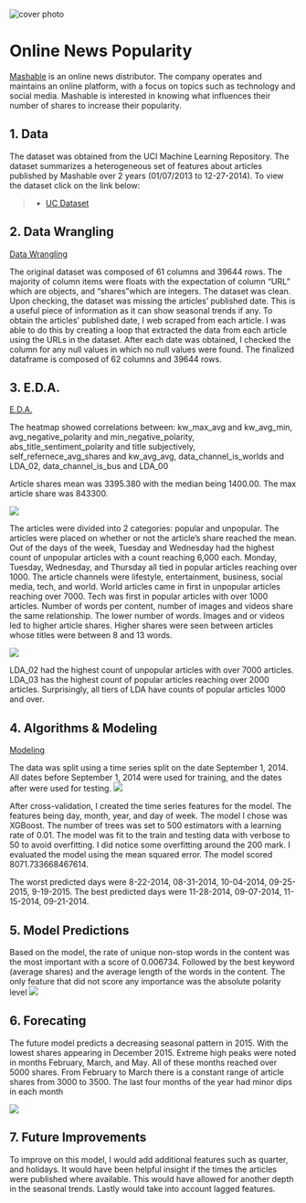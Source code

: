![cover photo](https://github.com/just-monte/OnlineNewsPopularity/blob/c0c707a90dd62027051944a2b29b88b771f206e4/Images/Screenshot%202023-08-16%20at%206.46.35%20PM.png)
# Online News Popularity
[Mashable](https://mashable.com) is an online news distributor. The company operates and maintains an online platform, with a focus on topics such as technology and social media. Mashable is interested in knowing what influences their number of shares to increase their popularity.
## 1. Data 
The dataset was obtained from the UCI Machine Learning Repository. The dataset summarizes a heterogeneous set of features about articles published by Mashable over 2 years (01/07/2013 to 12-27-2014). To view the dataset click on the link below: 
> * [UC Dataset](http://archive.ics.uci.edu/dataset/332/online+news+popularity)
## 2. Data Wrangling 
[Data Wrangling](https://github.com/just-monte/OnlineNewsPopularity/blob/c0c707a90dd62027051944a2b29b88b771f206e4/Data%20Wrangling.ipynb)

The original dataset was composed of 61 columns and 39644 rows. The majority of column items were floats with the expectation of column “URL” which are objects, and “shares”which are integers. The dataset was clean. Upon checking, the dataset was missing the articles’ published date. This is a useful piece of information as it can show seasonal trends if any. To obtain the articles' published date, I web scraped from each article. I was able to do this by creating a loop that extracted the data from each article using the URLs in the dataset. After each date was obtained, I checked the column for any null values in which no null values were found. The finalized dataframe is composed of 62 columns and 39644 rows.
## 3. E.D.A.
[E.D.A.](https://github.com/just-monte/OnlineNewsPopularity/blob/c0c707a90dd62027051944a2b29b88b771f206e4/EDA%20.ipynb)


The heatmap showed correlations between: kw_max_avg and kw_avg_min, avg_negative_polarity and min_negative_polarity,  abs_title_sentiment_polarity and title subjectively,  self_refernece_avg_shares and kw_avg_avg, data_channel_is_worlds and LDA_02, data_channel_is_bus and LDA_00

Article shares mean was 3395.380 with the median being 1400.00. The max article share was 843300. 

![](https://github.com/just-monte/OnlineNewsPopularity/blob/c0c707a90dd62027051944a2b29b88b771f206e4/Images/Screenshot%202023-08-16%20at%207.30.55%20PM.png)

The articles were divided into 2 categories: popular and unpopular. The articles were placed on whether or not the article’s share reached the mean. Out of the days of the week, Tuesday and Wednesday had the highest count of unpopular articles with a count reaching 6,000 each. Monday, Tuesday, Wednesday, and Thursday all tied in popular articles reaching over 1000. The article channels were lifestyle, entertainment, business, social media, tech, and world. World articles came in first in unpopular articles reaching over 7000. Tech was first in popular articles with over 1000 articles. Number of words per content, number of images and videos share the same relationship. The lower number of words. Images and or videos led to higher article shares.  Higher shares were seen between articles whose titles were between 8 and 13 words.

![](https://github.com/just-monte/OnlineNewsPopularity/blob/c0c707a90dd62027051944a2b29b88b771f206e4/Images/Screenshot%202023-08-16%20at%207.50.35%20PM.png)

LDA_02 had the highest count of unpopular articles with over 7000 articles. LDA_03 has the highest count of popular articles reaching over 2000 articles. Surprisingly, all tiers of LDA have counts of popular articles 1000 and over.


## 4. Algorithms & Modeling 
[Modeling](https://github.com/just-monte/OnlineNewsPopularity/blob/c0c707a90dd62027051944a2b29b88b771f206e4/Pre-processing%20%26%20Modeling.ipynb)

The data was split using a time series split  on the date September 1, 2014. All dates before September 1, 2014 were used for training, and the dates after were used for testing. 
![](https://github.com/just-monte/OnlineNewsPopularity/blob/c0c707a90dd62027051944a2b29b88b771f206e4/Images/Screenshot%202023-08-16%20at%208.59.14%20PM.png)

After cross-validation, I created the time series features for the model. The features being  day, month, year, and day of week. The model I chose was XGBoost. The number of trees was set to 500 estimators with a learning rate of 0.01. The model was fit to the train and testing data with verbose to 50 to avoid overfitting. I did notice some overfitting around the 200 mark. I evaluated the model using the mean squared error. The model scored 8071.733668467614.

The worst predicted days were 8-22-2014, 08-31-2014, 10-04-2014, 09-25-2015, 9-19-2015. The best predicted days were 11-28-2014, 09-07-2014, 11-15-2014, 09-21-2014.

## 5. Model Predictions 
Based on the model, the rate of unique non-stop words in the content was the most important with a score of 0.006734. Followed by the best keyword (average shares) and the average length of the words in the content. The only feature that did not score any importance was the absolute polarity level
![](https://github.com/just-monte/OnlineNewsPopularity/blob/5dd7f7a5ab80082482a756a374333cfbc283d2a8/Images/Screenshot%202023-08-20%20at%2012.03.40%20PM.png)

## 6. Forecating 
The future model predicts a decreasing seasonal pattern in 2015. With the lowest shares appearing in December 2015. Extreme high peaks were noted in months February, March, and May. All of these months reached over 5000 shares. From February to March there is a constant range of article shares from 3000 to 3500. The last four months of the year had minor dips in each month

![](https://github.com/just-monte/OnlineNewsPopularity/blob/5dd7f7a5ab80082482a756a374333cfbc283d2a8/Images/Screenshot%202023-08-20%20at%2012.00.28%20PM.png)

## 7. Future Improvements 
To improve on this model, I would add additional features such as quarter, and holidays. It would have been helpful insight if the times the articles were published where available. This would have allowed for another depth in the seasonal trends.  Lastly would take into account lagged features. 
